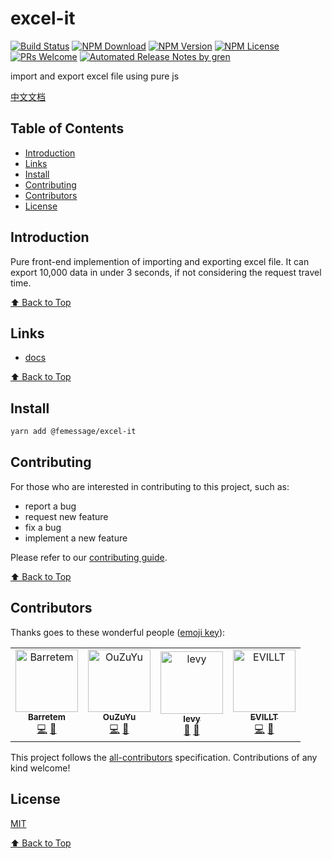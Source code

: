 # excel-it

[![Build Status](https://badgen.net/travis/FEMessage/excel-it/master)](https://travis-ci.com/FEMessage/excel-it)
[![NPM Download](https://badgen.net/npm/dm/@femessage/excel-it)](https://www.npmjs.com/package/@femessage/excel-it)
[![NPM Version](https://badgen.net/npm/v/@femessage/excel-it)](https://www.npmjs.com/package/@femessage/excel-it)
[![NPM License](https://badgen.net/npm/license/@femessage/excel-it)](https://github.com/FEMessage/excel-it/blob/master/LICENSE)
[![PRs Welcome](https://img.shields.io/badge/PRs-welcome-brightgreen.svg)](https://github.com/FEMessage/excel-it/pulls)
[![Automated Release Notes by gren](https://img.shields.io/badge/%F0%9F%A4%96-release%20notes-00B2EE.svg)](https://github-tools.github.io/github-release-notes/)

import and export excel file using pure js

[中文文档](./README-zh.md)

## Table of Contents

* [Introduction](#introduction)
* [Links](#links)
* [Install](#install)
* [Contributing](#contributing)
* [Contributors](#contributors)
* [License](#license)

## Introduction

Pure front-end implemention of importing and exporting excel file. It can export 10,000 data in under 3 seconds, if not considering the request travel time.

[⬆ Back to Top](#table-of-contents)

## Links

* [docs](https://FEMessage.github.io/excel-it/)

[⬆ Back to Top](#table-of-contents)

## Install

```sh
yarn add @femessage/excel-it
```

## Contributing

For those who are interested in contributing to this project, such as:

* report a bug
* request new feature
* fix a bug
* implement a new feature

Please refer to our [contributing guide](https://github.com/FEMessage/.github/blob/master/CONTRIBUTING.md).

[⬆ Back to Top](#table-of-contents)

## Contributors

Thanks goes to these wonderful people ([emoji key](https://allcontributors.org/docs/en/emoji-key)):

<!-- ALL-CONTRIBUTORS-LIST:START - Do not remove or modify this section -->
<!-- prettier-ignore -->
<table>
  <tr>
    <td align="center"><a href="https://github.com/Barretem"><img src="https://avatars2.githubusercontent.com/u/47966933?v=4" width="100px;" alt="Barretem"/><br /><sub><b>Barretem</b></sub></a><br /><a href="https://github.com/FEMessage/excel-it/commits?author=Barretem" title="Code">💻</a> <a href="https://github.com/FEMessage/excel-it/commits?author=Barretem" title="Documentation">📖</a></td>
    <td align="center"><a href="http://67.216.223.155/resume/"><img src="https://avatars3.githubusercontent.com/u/26338853?v=4" width="100px;" alt="OuZuYu"/><br /><sub><b>OuZuYu</b></sub></a><br /><a href="https://github.com/FEMessage/excel-it/commits?author=OuZuYu" title="Code">💻</a> <a href="https://github.com/FEMessage/excel-it/commits?author=OuZuYu" title="Documentation">📖</a></td>
    <td align="center"><a href="http://levy.work"><img src="https://avatars3.githubusercontent.com/u/9384365?v=4" width="100px;" alt="levy"/><br /><sub><b>levy</b></sub></a><br /><a href="#review-levy9527" title="Reviewed Pull Requests">👀</a> <a href="#ideas-levy9527" title="Ideas, Planning, & Feedback">🤔</a></td>
    <td align="center"><a href="https://saika.dev"><img src="https://avatars1.githubusercontent.com/u/53422750?v=4" width="100px;" alt="EVILLT"/><br /><sub><b>EVILLT</b></sub></a><br /><a href="https://github.com/FEMessage/excel-it/commits?author=eviIIt" title="Code">💻</a> <a href="https://github.com/FEMessage/excel-it/commits?author=eviIIt" title="Documentation">📖</a></td>
  </tr>
</table>

<!-- ALL-CONTRIBUTORS-LIST:END -->

This project follows the [all-contributors](https://github.com/all-contributors/all-contributors) specification. Contributions of any kind welcome!

## License

[MIT](./LICENSE)

[⬆ Back to Top](#table-of-contents)
